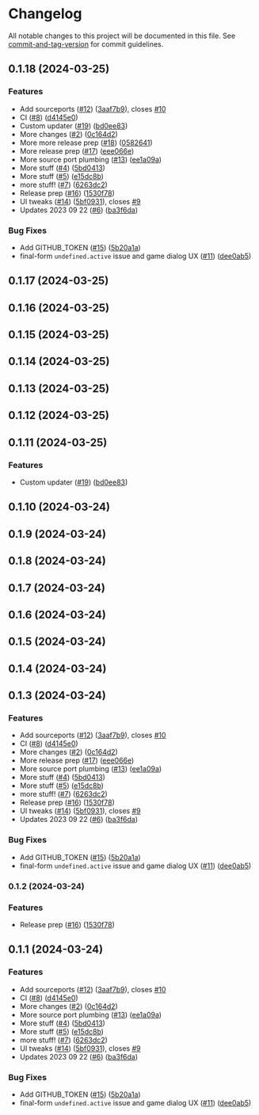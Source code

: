 # Changelog

All notable changes to this project will be documented in this file. See [commit-and-tag-version](https://github.com/absolute-version/commit-and-tag-version) for commit guidelines.

## 0.1.18 (2024-03-25)


### Features

* Add sourceports ([#12](https://github.com/mikew/gzdoom-launcher/issues/12)) ([3aaf7b9](https://github.com/mikew/gzdoom-launcher/commit/3aaf7b9ff875e6bbb4cc3a6590e2d3f5abf13e58)), closes [#10](https://github.com/mikew/gzdoom-launcher/issues/10)
* CI ([#8](https://github.com/mikew/gzdoom-launcher/issues/8)) ([d4145e0](https://github.com/mikew/gzdoom-launcher/commit/d4145e07ac0c1c6250248785f98fe69a242008f5))
* Custom updater ([#19](https://github.com/mikew/gzdoom-launcher/issues/19)) ([bd0ee83](https://github.com/mikew/gzdoom-launcher/commit/bd0ee83ed7fdd3a892aeea2481911c134f7431e9))
* More changes ([#2](https://github.com/mikew/gzdoom-launcher/issues/2)) ([0c164d2](https://github.com/mikew/gzdoom-launcher/commit/0c164d2c294c19707c2828d4e0af16aad1940222))
* More more release prep ([#18](https://github.com/mikew/gzdoom-launcher/issues/18)) ([0582641](https://github.com/mikew/gzdoom-launcher/commit/0582641109f1fa6ccbdaf4454a56233a46011e49))
* More release prep ([#17](https://github.com/mikew/gzdoom-launcher/issues/17)) ([eee066e](https://github.com/mikew/gzdoom-launcher/commit/eee066e0886274be7ba15d71a475fce0dd333e58))
* More source port plumbing ([#13](https://github.com/mikew/gzdoom-launcher/issues/13)) ([ee1a09a](https://github.com/mikew/gzdoom-launcher/commit/ee1a09a41feb9a9b611230ef2a11091479333528))
* More stuff ([#4](https://github.com/mikew/gzdoom-launcher/issues/4)) ([5bd0413](https://github.com/mikew/gzdoom-launcher/commit/5bd0413314566dee7e151a91f7759fe5dda95d0d))
* More stuff ([#5](https://github.com/mikew/gzdoom-launcher/issues/5)) ([e15dc8b](https://github.com/mikew/gzdoom-launcher/commit/e15dc8be0aef5ee5621a6f94f50ec7147b650392))
* more stuff! ([#7](https://github.com/mikew/gzdoom-launcher/issues/7)) ([6263dc2](https://github.com/mikew/gzdoom-launcher/commit/6263dc2e9677adfedb4ee87b541691123ae7514e))
* Release prep ([#16](https://github.com/mikew/gzdoom-launcher/issues/16)) ([1530f78](https://github.com/mikew/gzdoom-launcher/commit/1530f781a639788bf8fe1b6f516f14e11ff42d03))
* UI tweaks ([#14](https://github.com/mikew/gzdoom-launcher/issues/14)) ([5bf0931](https://github.com/mikew/gzdoom-launcher/commit/5bf0931418cc89db411c333f53558940d9fc1f87)), closes [#9](https://github.com/mikew/gzdoom-launcher/issues/9)
* Updates 2023 09 22 ([#6](https://github.com/mikew/gzdoom-launcher/issues/6)) ([ba3f6da](https://github.com/mikew/gzdoom-launcher/commit/ba3f6da54cca65cf589374f1f02abb9fc4e83d77))


### Bug Fixes

* Add GITHUB_TOKEN ([#15](https://github.com/mikew/gzdoom-launcher/issues/15)) ([5b20a1a](https://github.com/mikew/gzdoom-launcher/commit/5b20a1acaae4e7b3819e6e4a49d23e0a69ef67f5))
* final-form `undefined.active` issue and game dialog UX ([#11](https://github.com/mikew/gzdoom-launcher/issues/11)) ([dee0ab5](https://github.com/mikew/gzdoom-launcher/commit/dee0ab5680a0a56ea531cfeaf43c482365f9f9ac))

## 0.1.17 (2024-03-25)

## 0.1.16 (2024-03-25)

## 0.1.15 (2024-03-25)

## 0.1.14 (2024-03-25)

## 0.1.13 (2024-03-25)

## 0.1.12 (2024-03-25)

## 0.1.11 (2024-03-25)


### Features

* Custom updater ([#19](https://github.com/mikew/wadpunk/issues/19)) ([bd0ee83](https://github.com/mikew/wadpunk/commit/bd0ee83ed7fdd3a892aeea2481911c134f7431e9))

## 0.1.10 (2024-03-24)

## 0.1.9 (2024-03-24)

## 0.1.8 (2024-03-24)

## 0.1.7 (2024-03-24)

## 0.1.6 (2024-03-24)

## 0.1.5 (2024-03-24)

## 0.1.4 (2024-03-24)

## 0.1.3 (2024-03-24)


### Features

* Add sourceports ([#12](https://github.com/mikew/gzdoom-launcher/issues/12)) ([3aaf7b9](https://github.com/mikew/gzdoom-launcher/commit/3aaf7b9ff875e6bbb4cc3a6590e2d3f5abf13e58)), closes [#10](https://github.com/mikew/gzdoom-launcher/issues/10)
* CI ([#8](https://github.com/mikew/gzdoom-launcher/issues/8)) ([d4145e0](https://github.com/mikew/gzdoom-launcher/commit/d4145e07ac0c1c6250248785f98fe69a242008f5))
* More changes ([#2](https://github.com/mikew/gzdoom-launcher/issues/2)) ([0c164d2](https://github.com/mikew/gzdoom-launcher/commit/0c164d2c294c19707c2828d4e0af16aad1940222))
* More release prep ([#17](https://github.com/mikew/gzdoom-launcher/issues/17)) ([eee066e](https://github.com/mikew/gzdoom-launcher/commit/eee066e0886274be7ba15d71a475fce0dd333e58))
* More source port plumbing ([#13](https://github.com/mikew/gzdoom-launcher/issues/13)) ([ee1a09a](https://github.com/mikew/gzdoom-launcher/commit/ee1a09a41feb9a9b611230ef2a11091479333528))
* More stuff ([#4](https://github.com/mikew/gzdoom-launcher/issues/4)) ([5bd0413](https://github.com/mikew/gzdoom-launcher/commit/5bd0413314566dee7e151a91f7759fe5dda95d0d))
* More stuff ([#5](https://github.com/mikew/gzdoom-launcher/issues/5)) ([e15dc8b](https://github.com/mikew/gzdoom-launcher/commit/e15dc8be0aef5ee5621a6f94f50ec7147b650392))
* more stuff! ([#7](https://github.com/mikew/gzdoom-launcher/issues/7)) ([6263dc2](https://github.com/mikew/gzdoom-launcher/commit/6263dc2e9677adfedb4ee87b541691123ae7514e))
* Release prep ([#16](https://github.com/mikew/gzdoom-launcher/issues/16)) ([1530f78](https://github.com/mikew/gzdoom-launcher/commit/1530f781a639788bf8fe1b6f516f14e11ff42d03))
* UI tweaks ([#14](https://github.com/mikew/gzdoom-launcher/issues/14)) ([5bf0931](https://github.com/mikew/gzdoom-launcher/commit/5bf0931418cc89db411c333f53558940d9fc1f87)), closes [#9](https://github.com/mikew/gzdoom-launcher/issues/9)
* Updates 2023 09 22 ([#6](https://github.com/mikew/gzdoom-launcher/issues/6)) ([ba3f6da](https://github.com/mikew/gzdoom-launcher/commit/ba3f6da54cca65cf589374f1f02abb9fc4e83d77))


### Bug Fixes

* Add GITHUB_TOKEN ([#15](https://github.com/mikew/gzdoom-launcher/issues/15)) ([5b20a1a](https://github.com/mikew/gzdoom-launcher/commit/5b20a1acaae4e7b3819e6e4a49d23e0a69ef67f5))
* final-form `undefined.active` issue and game dialog UX ([#11](https://github.com/mikew/gzdoom-launcher/issues/11)) ([dee0ab5](https://github.com/mikew/gzdoom-launcher/commit/dee0ab5680a0a56ea531cfeaf43c482365f9f9ac))

### 0.1.2 (2024-03-24)


### Features

* Release prep ([#16](https://github.com/mikew/wadpunk/issues/16)) ([1530f78](https://github.com/mikew/wadpunk/commit/1530f781a639788bf8fe1b6f516f14e11ff42d03))

## 0.1.1 (2024-03-24)


### Features

* Add sourceports ([#12](https://github.com/mikew/gzdoom-launcher/issues/12)) ([3aaf7b9](https://github.com/mikew/gzdoom-launcher/commit/3aaf7b9ff875e6bbb4cc3a6590e2d3f5abf13e58)), closes [#10](https://github.com/mikew/gzdoom-launcher/issues/10)
* CI ([#8](https://github.com/mikew/gzdoom-launcher/issues/8)) ([d4145e0](https://github.com/mikew/gzdoom-launcher/commit/d4145e07ac0c1c6250248785f98fe69a242008f5))
* More changes ([#2](https://github.com/mikew/gzdoom-launcher/issues/2)) ([0c164d2](https://github.com/mikew/gzdoom-launcher/commit/0c164d2c294c19707c2828d4e0af16aad1940222))
* More source port plumbing ([#13](https://github.com/mikew/gzdoom-launcher/issues/13)) ([ee1a09a](https://github.com/mikew/gzdoom-launcher/commit/ee1a09a41feb9a9b611230ef2a11091479333528))
* More stuff ([#4](https://github.com/mikew/gzdoom-launcher/issues/4)) ([5bd0413](https://github.com/mikew/gzdoom-launcher/commit/5bd0413314566dee7e151a91f7759fe5dda95d0d))
* More stuff ([#5](https://github.com/mikew/gzdoom-launcher/issues/5)) ([e15dc8b](https://github.com/mikew/gzdoom-launcher/commit/e15dc8be0aef5ee5621a6f94f50ec7147b650392))
* more stuff! ([#7](https://github.com/mikew/gzdoom-launcher/issues/7)) ([6263dc2](https://github.com/mikew/gzdoom-launcher/commit/6263dc2e9677adfedb4ee87b541691123ae7514e))
* UI tweaks ([#14](https://github.com/mikew/gzdoom-launcher/issues/14)) ([5bf0931](https://github.com/mikew/gzdoom-launcher/commit/5bf0931418cc89db411c333f53558940d9fc1f87)), closes [#9](https://github.com/mikew/gzdoom-launcher/issues/9)
* Updates 2023 09 22 ([#6](https://github.com/mikew/gzdoom-launcher/issues/6)) ([ba3f6da](https://github.com/mikew/gzdoom-launcher/commit/ba3f6da54cca65cf589374f1f02abb9fc4e83d77))


### Bug Fixes

* Add GITHUB_TOKEN ([#15](https://github.com/mikew/gzdoom-launcher/issues/15)) ([5b20a1a](https://github.com/mikew/gzdoom-launcher/commit/5b20a1acaae4e7b3819e6e4a49d23e0a69ef67f5))
* final-form `undefined.active` issue and game dialog UX ([#11](https://github.com/mikew/gzdoom-launcher/issues/11)) ([dee0ab5](https://github.com/mikew/gzdoom-launcher/commit/dee0ab5680a0a56ea531cfeaf43c482365f9f9ac))
